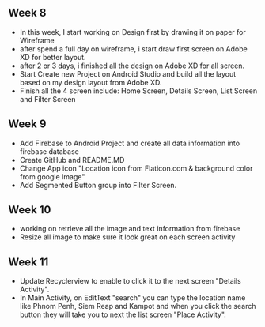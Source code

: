 ## Week 8 
  - In this week, I start working on Design first by drawing it on paper for Wireframe
  - after spend a full day on wireframe, i start draw first screen on Adobe XD for better layout.
  - after 2 or 3 days, i finished all the design on Adobe XD for all screen.
  - Start Create new Project on Android Studio and build all the layout based on my design layout from Adobe XD.
  - Finish all the 4 screen include: Home Screen, Details Screen, List Screen and Filter Screen

## Week 9
  - Add Firebase to Android Project and create all data information into firebase database
  - Create GitHub and README.MD
  - Change App icon "Location icon from Flaticon.com & background color from google Image"
  - Add Segmented Button group into Filter Screen.


## Week 10
  - working on retrieve all the image and text information from firebase 
  - Resize all image to make sure it look great on each screen activity

## Week 11 
  - Update Recyclerview to enable to click it to the next screen "Details Activity".
  - In Main Activity, on EditText "search" you can type the location name like Phnom Penh, Siem Reap and Kampot and when you click the search button they will take you to next the list screen "Place Activity".

